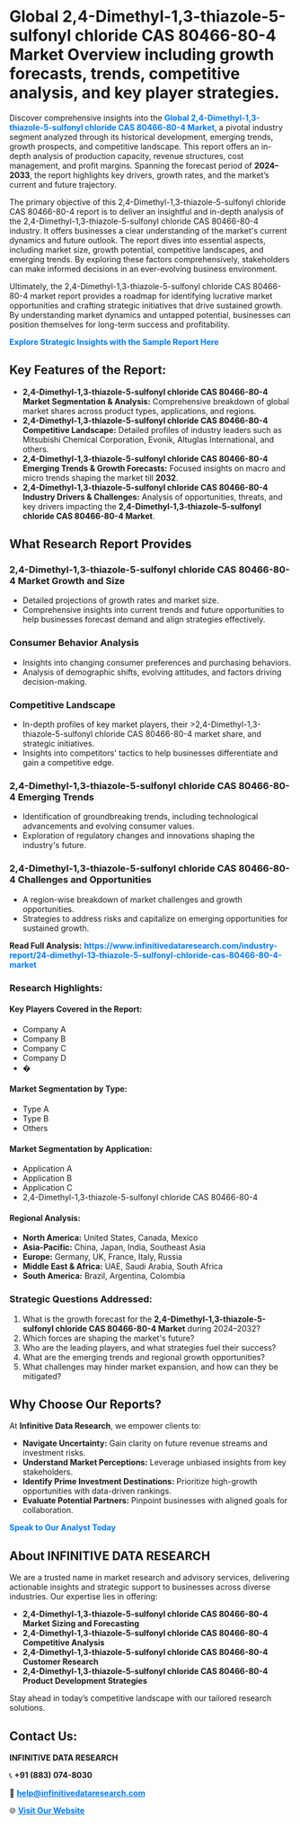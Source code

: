 <h1>Global 2,4-Dimethyl-1,3-thiazole-5-sulfonyl chloride CAS 80466-80-4 Market Overview including growth forecasts, trends, competitive analysis, and key player strategies.</h1>
<p>
Discover comprehensive insights into the 
<a href="https://www.infinitivedataresearch.com/industry-report/24-dimethyl-13-thiazole-5-sulfonyl-chloride-cas-80466-80-4-market" rel="dofollow" style="color: #007BFF; text-decoration: none;"><strong>Global 2,4-Dimethyl-1,3-thiazole-5-sulfonyl chloride CAS 80466-80-4 Market</strong></a>, a pivotal industry segment analyzed through its historical development, emerging trends, growth prospects, and competitive landscape. This report offers an in-depth analysis of production capacity, revenue structures, cost management, and profit margins. Spanning the forecast period of <strong>2024–2033</strong>, the report highlights key drivers, growth rates, and the market’s current and future trajectory.
</p>
<p>
The primary objective of this 2,4-Dimethyl-1,3-thiazole-5-sulfonyl chloride CAS 80466-80-4 report is to deliver an insightful and in-depth analysis of the 2,4-Dimethyl-1,3-thiazole-5-sulfonyl chloride CAS 80466-80-4 industry. It offers businesses a clear understanding of the market's current dynamics and future outlook. The report dives into essential aspects, including market size, growth potential, competitive landscapes, and emerging trends. By exploring these factors comprehensively, stakeholders can make informed decisions in an ever-evolving business environment.
</p>
<p>
Ultimately, the 2,4-Dimethyl-1,3-thiazole-5-sulfonyl chloride CAS 80466-80-4 market report provides a roadmap for identifying lucrative market opportunities and crafting strategic initiatives that drive sustained growth. By understanding market dynamics and untapped potential, businesses can position themselves for long-term success and profitability.
</p>
<p>
<a href="https://www.infinitivedataresearch.com/request-sample/reportId=112509" style="color: #007BFF; text-decoration: none;"><strong>Explore Strategic Insights with the Sample Report Here</strong></a>
</p>

<h2>Key Features of the Report:</h2>
<ul>
<li><strong>2,4-Dimethyl-1,3-thiazole-5-sulfonyl chloride CAS 80466-80-4 Market Segmentation & Analysis:</strong> Comprehensive breakdown of global market shares across product types, applications, and regions.</li>
<li><strong>2,4-Dimethyl-1,3-thiazole-5-sulfonyl chloride CAS 80466-80-4 Competitive Landscape:</strong> Detailed profiles of industry leaders such as Mitsubishi Chemical Corporation, Evonik, Altuglas International, and others.</li>
<li><strong>2,4-Dimethyl-1,3-thiazole-5-sulfonyl chloride CAS 80466-80-4 Emerging Trends & Growth Forecasts:</strong> Focused insights on macro and micro trends shaping the market till <strong>2032</strong>.</li>
<li><strong>2,4-Dimethyl-1,3-thiazole-5-sulfonyl chloride CAS 80466-80-4 Industry Drivers & Challenges:</strong> Analysis of opportunities, threats, and key drivers impacting the <strong>2,4-Dimethyl-1,3-thiazole-5-sulfonyl chloride CAS 80466-80-4 Market</strong>.</li>
</ul>

<h2>What Research Report Provides</h2>
<h3>2,4-Dimethyl-1,3-thiazole-5-sulfonyl chloride CAS 80466-80-4 Market Growth and Size</h3>
<ul>
<li>Detailed projections of growth rates and market size.</li>
<li>Comprehensive insights into current trends and future opportunities to help businesses forecast demand and align strategies effectively.</li>
</ul>

<h3>Consumer Behavior Analysis</h3>
<ul>
<li>Insights into changing consumer preferences and purchasing behaviors.</li>
<li>Analysis of demographic shifts, evolving attitudes, and factors driving decision-making.</li>
</ul>

<h3>Competitive Landscape</h3>
<ul>
<li>In-depth profiles of key market players, their >2,4-Dimethyl-1,3-thiazole-5-sulfonyl chloride CAS 80466-80-4 market share, and strategic initiatives.</li>
<li>Insights into competitors' tactics to help businesses differentiate and gain a competitive edge.</li>
</ul>

<h3>2,4-Dimethyl-1,3-thiazole-5-sulfonyl chloride CAS 80466-80-4 Emerging Trends</h3>
<ul>
<li>Identification of groundbreaking trends, including technological advancements and evolving consumer values.</li>
<li>Exploration of regulatory changes and innovations shaping the industry's future.</li>
</ul>

<h3>2,4-Dimethyl-1,3-thiazole-5-sulfonyl chloride CAS 80466-80-4 Challenges and Opportunities</h3>
<ul>
<li>A region-wise breakdown of market challenges and growth opportunities.</li>
<li>Strategies to address risks and capitalize on emerging opportunities for sustained growth.</li>
</ul>
<p><strong>Read Full Analysis:</strong> <a href="https://www.infinitivedataresearch.com/industry-report/24-dimethyl-13-thiazole-5-sulfonyl-chloride-cas-80466-80-4-market" rel="dofollow" style="color: #007BFF; text-decoration: none;"><strong>https://www.infinitivedataresearch.com/industry-report/24-dimethyl-13-thiazole-5-sulfonyl-chloride-cas-80466-80-4-market</strong></a></p>
<h3>Research Highlights:</h3>
<h4>Key Players Covered in the Report:</h4>
<ul><li>Company A</li><li>Company B</li><li>Company C</li><li>Company D</li><li>�</li></ul>
<h4>Market Segmentation by Type:</h4>
<ul><li>Type A</li><li>Type B</li><li>Others</li></ul>
<h4>Market Segmentation by Application:</h4>
<ul><li>Application A</li><li>Application B</li><li>Application C</li><li>2,4-Dimethyl-1,3-thiazole-5-sulfonyl chloride CAS 80466-80-4</li></ul>

<h4>Regional Analysis:</h4>
<ul>
<li><strong>North America:</strong> United States, Canada, Mexico</li>
<li><strong>Asia-Pacific:</strong> China, Japan, India, Southeast Asia</li>
<li><strong>Europe:</strong> Germany, UK, France, Italy, Russia</li>
<li><strong>Middle East & Africa:</strong> UAE, Saudi Arabia, South Africa</li>
<li><strong>South America:</strong> Brazil, Argentina, Colombia</li>
</ul>

<h3>Strategic Questions Addressed:</h3>
<ol>
<li>What is the growth forecast for the <strong>2,4-Dimethyl-1,3-thiazole-5-sulfonyl chloride CAS 80466-80-4 Market</strong> during 2024–2032?</li>
<li>Which forces are shaping the market's future?</li>
<li>Who are the leading players, and what strategies fuel their success?</li>
<li>What are the emerging trends and regional growth opportunities?</li>
<li>What challenges may hinder market expansion, and how can they be mitigated?</li>
</ol>

<h2>Why Choose Our Reports?</h2>
<p>At <strong>Infinitive Data Research</strong>, we empower clients to:</p>
<ul>
<li><strong>Navigate Uncertainty:</strong> Gain clarity on future revenue streams and investment risks.</li>
<li><strong>Understand Market Perceptions:</strong> Leverage unbiased insights from key stakeholders.</li>
<li><strong>Identify Prime Investment Destinations:</strong> Prioritize high-growth opportunities with data-driven rankings.</li>
<li><strong>Evaluate Potential Partners:</strong> Pinpoint businesses with aligned goals for collaboration.</li>
</ul>
<p><a href="https://www.infinitivedataresearch.com/industry-report/24-dimethyl-13-thiazole-5-sulfonyl-chloride-cas-80466-80-4-market" rel="dofollow" style="color: #007BFF; text-decoration: none;"><strong>Speak to Our Analyst Today</strong></a></p>

<h2>About INFINITIVE DATA RESEARCH</h2>
<p>We are a trusted name in market research and advisory services, delivering actionable insights and strategic support to businesses across diverse industries. Our expertise lies in offering:</p>
<ul>
<li><strong>2,4-Dimethyl-1,3-thiazole-5-sulfonyl chloride CAS 80466-80-4 Market Sizing and Forecasting</strong></li>
<li><strong>2,4-Dimethyl-1,3-thiazole-5-sulfonyl chloride CAS 80466-80-4 Competitive Analysis</strong></li>
<li><strong>2,4-Dimethyl-1,3-thiazole-5-sulfonyl chloride CAS 80466-80-4 Customer Research</strong></li>
<li><strong>2,4-Dimethyl-1,3-thiazole-5-sulfonyl chloride CAS 80466-80-4 Product Development Strategies</strong></li>
</ul>
<p>Stay ahead in today’s competitive landscape with our tailored research solutions.</p>

<h2>Contact Us:</h2>
<p><strong>INFINITIVE DATA RESEARCH</strong></p>
<p>📞 <strong>+91 (883) 074-8030</strong></p>
<p>📧 <strong><a href="mailto:help@infinitivedataresearch.com" style="color: #007BFF;">help@infinitivedataresearch.com</a></strong></p>
<p>🌐 <strong><a href="https://www.infinitivedataresearch.com" rel="dofollow" style="color: #007BFF;">Visit Our Website</a></strong></p>